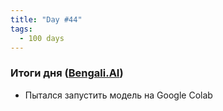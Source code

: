 ```yaml
---
title: "Day #44"
tags:
  - 100 days
---
```


### Итоги дня ([Bengali.AI](https://www.kaggle.com/c/bengaliai-cv19))
* Пытался запустить модель на Google Colab
